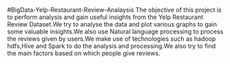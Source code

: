 #BigData-Yelp-Restaurant-Review-Analaysis
The objective of this project is to perform analysis and gain useful insights from the Yelp
Restaurant Review Dataset.We try to analyse the data and plot various graphs to gain
some valuable insights.We also use Natural language processing to process the
reviews given by users.We make use of technologies such as hadoop hdfs,Hive and
Spark to do the analysis and processing.We also try to find the main factors based on
which people give reviews.
